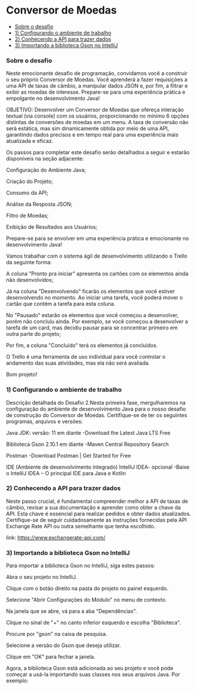 
# Conversor de Moedas


- [Sobre o desafio](#sobre-o-desafio)
- [1) Configurando o ambiente de trabalho](#configuracao)
- [2) Conhecendo a API para trazer dados](#api-dados)
- [3) Importando a biblioteca Gson no IntelliJ](#gson)


### Sobre o desafio

Neste emocionante desafio de programação, convidamos você a construir o seu próprio Conversor de Moedas. Você aprenderá a fazer requisições a uma API de taxas de câmbio, a manipular dados JSON e, por fim, a filtrar e exibir as moedas de interesse. Prepare-se para uma experiência prática e empolgante no desenvolvimento Java!

OBJETIVO: Desenvolver um Conversor de Moedas que ofereça interação textual (via console) com os usuários, proporcionando no mínimo 6 opções distintas de conversões de moedas em um menu. A taxa de conversão não será estática, mas sim dinamicamente obtida por meio de uma API, garantindo dados precisos e em tempo real para uma experiência mais atualizada e eficaz.



Os passos para completar este desafio serão detalhados a seguir e estarão disponíveis na seção adjacente:

Configuração do Ambiente Java;

Criação do Projeto;

Consumo da API;

Análise da Resposta JSON;

Filtro de Moedas;

Exibição de Resultados aos Usuários;

Prepare-se para se envolver em uma experiência prática e emocionante no desenvolvimento Java!



Vamos trabalhar com o sistema ágil de desenvolvimento utilizando o Trello da seguinte forma:

A coluna "Pronto pra iniciar" apresenta os cartões com os elementos ainda não desenvolvidos;

Já na coluna "Desenvolvendo" ficarão os elementos que você estiver desenvolvendo no momento. Ao iniciar uma tarefa, você poderá mover o cartão que contém a tarefa para esta coluna.

No "Pausado" estarão os elementos que você começou a desenvolver, porém não concluiu ainda. Por exemplo, se você começou a desenvolver a tarefa de um card, mas decidiu pausar para se concentrar primeiro em outra parte do projeto;

Por fim, a coluna "Concluído" terá os elementos já concluídos.

O Trello é uma ferramenta de uso individual para você controlar o andamento das suas atividades, mas ela não será avaliada.

Bom projeto!

### 1) Configurando o ambiente de trabalho

Descrição detalhada do Desafio 2.Nesta primeira fase, mergulharemos na configuração do ambiente de desenvolvimento Java para o nosso desafio de construção do Conversor de Moedas. Certifique-se de ter os seguintes programas, arquivos e versões:

Java JDK: versão: 11 em diante -Download the Latest Java LTS Free

Biblioteca Gson 2.10.1 em diante -Maven Central Repository Search

Postman -Download Postman | Get Started for Free

IDE (Ambiente de desenvolvimento integrado) IntelliJ IDEA- opcional -Baixe o IntelliJ IDEA – O principal IDE para Java e Kotlin

### 2) Conhecendo a API para trazer dados

Neste passo crucial, é fundamental compreender melhor a API de taxas de câmbio, revisar a sua documentação e aprender como obter a chave da API. Esta chave é essencial para realizar pedidos e obter dados atualizados. Certifique-se de seguir cuidadosamente as instruções fornecidas pela API Exchange Rate API ou outra semelhante que tenha escolhido.

link: https://www.exchangerate-api.com/

### 3) Importando a biblioteca Gson no IntelliJ

Para importar a biblioteca Gson no IntelliJ, siga estes passos:

Abra o seu projeto no IntelliJ.

Clique com o botão direito na pasta do projeto no painel esquerdo.

Selecione "Abrir Configurações do Módulo" no menu de contexto.

Na janela que se abre, vá para a aba "Dependências".

Clique no sinal de "+" no canto inferior esquerdo e escolha "Biblioteca".

Procure por "gson" na caixa de pesquisa.

Selecione a versão do Gson que deseja utilizar.

Clique em "OK" para fechar a janela.

Agora, a biblioteca Gson está adicionada ao seu projeto e você pode começar a usá-la importando suas classes nos seus arquivos Java. Por exemplo:
